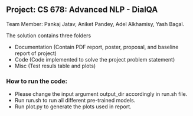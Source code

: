 ## Project: CS 678: Advanced NLP - DialQA

Team Member: Pankaj Jatav, Aniket Pandey, Adel Alkhamisy, Yash Bagal.

The solution contains three folders 
- Documentation (Contain PDF report, poster, proposal, and baseline report of project)
- Code (Code implemented to solve the project problem statement)
- Misc (Test resuls table and plots)

### How to run the code:
- Please change the input argument output_dir accordingly in run.sh file.
- Run run.sh to run all different pre-trained models.
- Run plot.py to generate the plots used in report.